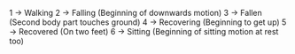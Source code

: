 1 -> Walking
2 -> Falling (Beginning of downwards motion)
3 -> Fallen (Second body part touches ground)
4 -> Recovering (Beginning to get up)
5 -> Recovered (On two feet)
6 -> Sitting (Beginning of sitting motion at rest too)
